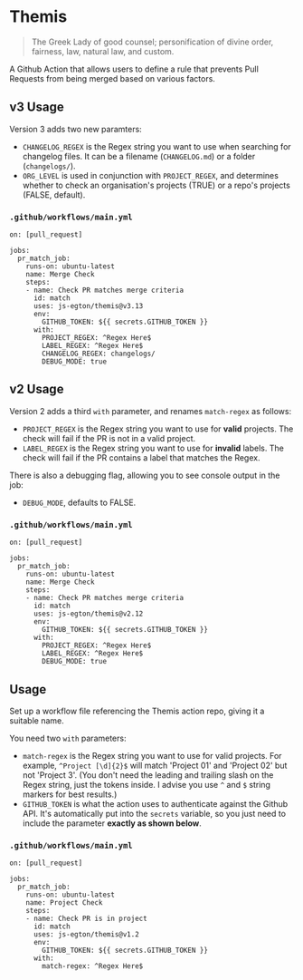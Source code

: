 # Themis

> The Greek Lady of good counsel; personification of divine order, fairness, law, natural law, and custom.

A Github Action that allows users to define a rule that prevents Pull Requests from being merged based on various factors.

## v3 Usage

Version 3 adds two new paramters:

* `CHANGELOG_REGEX` is the Regex string you want to use when searching for changelog files. It can be a filename (`CHANGELOG.md`) or a folder (`changelogs/`).
* `ORG_LEVEL` is used in conjunction with `PROJECT_REGEX`, and determines whether to check an organisation's projects (TRUE) or a repo's projects (FALSE, default).

### `.github/workflows/main.yml`

```
on: [pull_request]

jobs:
  pr_match_job:
    runs-on: ubuntu-latest
    name: Merge Check
    steps:
    - name: Check PR matches merge criteria
      id: match
      uses: js-egton/themis@v3.13
      env:
        GITHUB_TOKEN: ${{ secrets.GITHUB_TOKEN }}
      with:
        PROJECT_REGEX: ^Regex Here$
        LABEL_REGEX: ^Regex Here$
        CHANGELOG_REGEX: changelogs/
        DEBUG_MODE: true
```

## v2 Usage

Version 2 adds a third `with` parameter, and renames `match-regex` as follows:

* `PROJECT_REGEX` is the Regex string you want to use for **valid** projects. The check will fail if the PR is not in a valid project.
* `LABEL_REGEX` is the Regex string you want to use for **invalid** labels. The check will fail if the PR contains a label that matches the Regex.

There is also a debugging flag, allowing you to see console output in the job:

* `DEBUG_MODE`, defaults to FALSE.

### `.github/workflows/main.yml`

```
on: [pull_request]

jobs:
  pr_match_job:
    runs-on: ubuntu-latest
    name: Merge Check
    steps:
    - name: Check PR matches merge criteria
      id: match
      uses: js-egton/themis@v2.12
      env:
        GITHUB_TOKEN: ${{ secrets.GITHUB_TOKEN }}
      with:
        PROJECT_REGEX: ^Regex Here$
        LABEL_REGEX: ^Regex Here$
        DEBUG_MODE: true
```

## Usage

Set up a workflow file referencing the Themis action repo, giving it a suitable name.

You need two `with` parameters:

* `match-regex` is the Regex string you want to use for valid projects. For example, `^Project [\d]{2}$` will match 'Project 01' and 'Project 02' but not 'Project 3'. (You don't need the leading and trailing slash on the Regex string, just the tokens inside. I advise you use `^` and `$` string markers for best results.)
* `GITHUB_TOKEN` is what the action uses to authenticate against the Github API. It's automatically put into the `secrets` variable, so you just need to include the parameter **exactly as shown below**.

### `.github/workflows/main.yml`

```
on: [pull_request]

jobs:
  pr_match_job:
    runs-on: ubuntu-latest
    name: Project Check
    steps:
    - name: Check PR is in project
      id: match
      uses: js-egton/themis@v1.2
      env:
        GITHUB_TOKEN: ${{ secrets.GITHUB_TOKEN }}
      with:
        match-regex: ^Regex Here$
```
